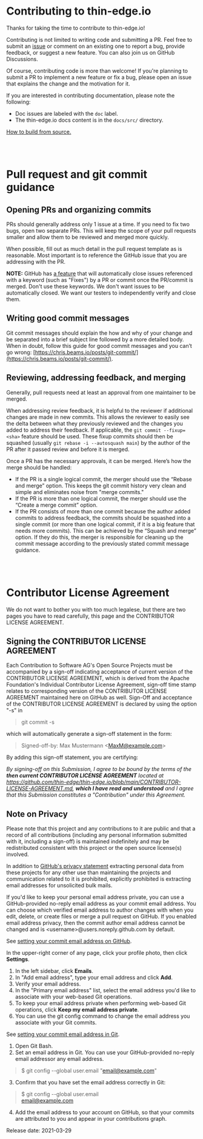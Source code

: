 
# Contributing to thin-edge.io

Thanks for taking the time to contribute to thin-edge.io!

Contributing is not limited to writing code and submitting a PR. Feel free to submit an [issue](https://github.com/thin-edge/thin-edge.io/issues) or comment on an existing one to report a bug, provide feedback, or suggest a new feature. You can also join us on GitHub Discussions.

Of course, contributing code is more than welcome! If you're planning to submit a PR to implement a new feature or fix a bug, please open an issue that explains the change and the motivation for it.

If you are interested in contributing documentation, please note the following:

- Doc issues are labeled with the `doc` label.
- The thin-edge.io docs content is in the `docs/src/` directory.

[How to build from source.](./docs/src/BUILDING.md)

<br/>
<br/>

# Pull request and git commit guidance

## Opening PRs and organizing commits

PRs should generally address only 1 issue at a time. If you need to fix two bugs, open two separate PRs. This will keep the scope of your pull requests smaller and allow them to be reviewed and merged more quickly.

When possible, fill out as much detail in the pull request template as is reasonable. Most important is to reference the GitHub issue that you are addressing with the PR.

**NOTE:** GitHub has [a feature](https://docs.github.com/en/github/managing-your-work-on-github/linking-a-pull-request-to-an-issue#linking-a-pull-request-to-an-issue-using-a-keyword) that will automatically close issues referenced with a keyword (such as "Fixes") by a PR or commit once the PR/commit is merged. Don't use these keywords. We don't want issues to be automatically closed. We want our testers to independently verify and close them.

## Writing good commit messages

Git commit messages should explain the how and why of your change and be separated into a brief subject line followed by a more detailed body. When in doubt, follow this guide for good commit messages and you can’t go wrong: [https://chris.beams.io/posts/git-commit/](https://chris.beams.io/posts/git-commit/).

## Reviewing, addressing feedback, and merging

Generally, pull requests need at least an approval from one maintainer to be merged.

When addressing review feedback, it is helpful to the reviewer if additional changes are made in new commits. This allows the reviewer to easily see the delta between what they previously reviewed and the changes you added to address their feedback.
If applicable, the `git commit --fixup=<sha>` feature should be used.
These fixup commits should then be squashed
(usually `git rebase -i --autosquash main`) by the author of the PR after it
passed review and before it is merged.

Once a PR has the necessary approvals, it can be merged. Here’s how the merge should be handled:

- If the PR is a single logical commit, the merger should use the “Rebase and merge” option. This keeps the git commit history very clean and simple and eliminates noise from "merge commits."
- If the PR is more than one logical commit, the merger should use the “Create a merge commit” option.
- If the PR consists of more than one commit because the author added commits to address feedback, the commits should be squashed into a single commit (or more than one logical commit, if it is a big feature that needs more commits). This can be achieved by the “Squash and merge” option. If they do this, the merger is responsible for cleaning up the commit message according to the previously stated commit message guidance.
<br/>
<br/>

# Contributor License Agreement

We do not want to bother you with too much legalese, but there are two pages you have to read carefully, this page and the CONTRIBUTOR LICENSE AGREEMENT.

## Signing the CONTRIBUTOR LICENSE AGREEMENT

Each Contribution to Software AG's Open Source Projects must be accompanied by a sign-off indicating acceptance of current version of the CONTRIBUTOR LICENSE AGREEMENT, which is derived from the Apache Foundation's Individual Contributor License Agreement, sign-off time stamp relates to corresponding version of the CONTRIBUTOR LICENSE AGREEMENT maintained here on GitHub as well. Sign-Off and acceptance of the CONTRIBUTOR LICENSE AGREEMENT is declared by using  the option "-s" in

> git commit -s

which will automatically generate a sign-off statement in the form:

> Signed-off-by: Max Mustermann \<MaxM@example.com\>

By adding this sign-off statement, you are certifying:

*By signing-off on this Submission, I agree to be bound by the terms of the **then current CONTRIBUTOR LICENSE AGREEMENT** located at https://github.com/thin-edge/thin-edge.io/blob/main/CONTRIBUTOR-LICENSE-AGREEMENT.md, **which I have read and understood** and I agree that this Submission constitutes a "Contribution" under this Agreement.*

## Note on Privacy

Please note that this project and any contributions to it are public and that a record of all contributions (including any personal information submitted with it, including a sign-off) is maintained indefinitely and may be redistributed consistent with this project or the open source license(s) involved.

In addition to [GitHub's privacy statement](https://docs.github.com/en/github/site-policy/github-privacy-statement) extracting personal data from these projects for any other use than maintaining the projects and communication related to it is prohibited, explicitly prohibited is extracting email addresses for unsolicited bulk mails.

If you'd like to keep your personal email address private, you can use a GitHub-provided no-reply email address as your commit email address. You can choose which verified email address to author changes with when you edit, delete, or create files or merge a pull request on GitHub. If you enabled email address privacy, then the commit author email address cannot be changed and is \<username\>@users.noreply.github.com by default.

See [setting your commit email address on GitHub](https://docs.github.com/en/github/setting-up-and-managing-your-github-user-account/setting-your-commit-email-address#setting-your-commit-email-address-on-github).

In the upper-right corner of any page, click your profile photo, then click **Settings**.

1. In the left sidebar, click **Emails**.
1. In "Add email address", type your email address and click **Add**.
1. Verify your email address.
1. In the "Primary email address" list, select the email address you'd like to associate with your web-based Git operations.
1. To keep your email address private when performing web-based Git operations, click **Keep my email address private**.
1. You can use the git config command to change the email address you associate with your Git commits.

See [setting your commit email address in Git](https://docs.github.com/en/github/setting-up-and-managing-your-github-user-account/setting-your-commit-email-address#setting-your-commit-email-address-in-git).

1. Open Git Bash.
2. Set an email address in Git. You can use your GitHub-provided no-reply email addressor any email address.
>$ git config --global user.email "email@example.com"
3. Confirm that you have set the email address correctly in Git:
>$ git config --global user.email <br>
>email@example.com
4. Add the email address to your account on GitHub, so that your commits are attributed to you and appear in your contributions graph.

Release date: 2021-03-29

